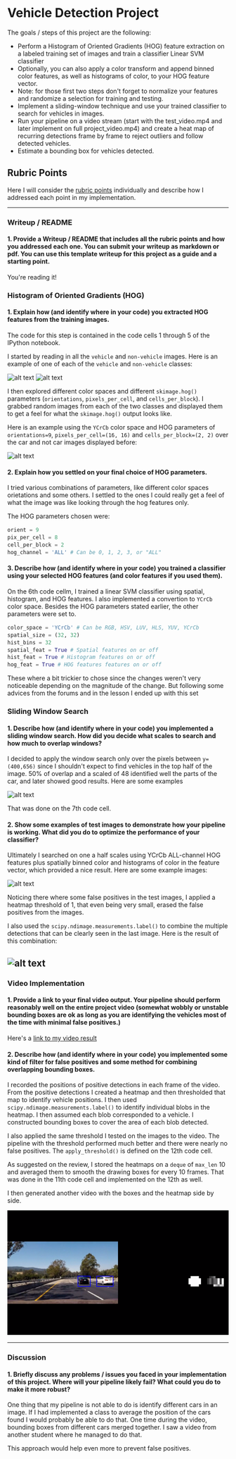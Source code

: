 # Vehicle Detection Project

The goals / steps of this project are the following:

* Perform a Histogram of Oriented Gradients (HOG) feature extraction on a labeled training set of images and train a classifier Linear SVM classifier
* Optionally, you can also apply a color transform and append binned color features, as well as histograms of color, to your HOG feature vector. 
* Note: for those first two steps don't forget to normalize your features and randomize a selection for training and testing.
* Implement a sliding-window technique and use your trained classifier to search for vehicles in images.
* Run your pipeline on a video stream (start with the test_video.mp4 and later implement on full project_video.mp4) and create a heat map of recurring detections frame by frame to reject outliers and follow detected vehicles.
* Estimate a bounding box for vehicles detected.

[car]: ./writeup_images/car_image.png
[notcar]: ./writeup_images/notcar_image.png
[hog]: ./writeup_images/hog_features.png
[slide]: ./writeup_images/sliding_window.png
[heatmaps]: ./writeup_images/heatmaps.png
[combined]: ./writeup_images/combined_bboxes.png
[vidout]: ./writeup_images/vidout.png
[video1]: ./finalt_video.mp4

## Rubric Points

Here I will consider the [rubric points](https://review.udacity.com/#!/rubrics/513/view) individually and describe how I addressed each point in my implementation.  

---
### Writeup / README

#### 1. Provide a Writeup / README that includes all the rubric points and how you addressed each one.  You can submit your writeup as markdown or pdf. You can use this template writeup for this project as a guide and a starting point.  

You're reading it!

### Histogram of Oriented Gradients (HOG)

#### 1. Explain how (and identify where in your code) you extracted HOG features from the training images.

The code for this step is contained in the code cells 1 through 5 of the IPython notebook.  

I started by reading in all the `vehicle` and `non-vehicle` images.  Here is an example of one of each of the `vehicle` and `non-vehicle` classes:

![alt text][car] ![alt text][notcar]

I then explored different color spaces and different `skimage.hog()` parameters (`orientations`, `pixels_per_cell`, and `cells_per_block`).  I grabbed random images from each of the two classes and displayed them to get a feel for what the `skimage.hog()` output looks like.

Here is an example using the `YCrCb` color space and HOG parameters of `orientations=9`, `pixels_per_cell=(16, 16)` and `cells_per_block=(2, 2)` over the car and not car images displayed before:

![alt text][hog]

#### 2. Explain how you settled on your final choice of HOG parameters.

I tried various combinations of parameters, like different color spaces orietations and some others. I settled to the ones I could really get a feel of what the image was like looking through the hog features only.

The HOG parameters chosen were:

```python
orient = 9
pix_per_cell = 8
cell_per_block = 2
hog_channel = 'ALL' # Can be 0, 1, 2, 3, or "ALL"

```

#### 3. Describe how (and identify where in your code) you trained a classifier using your selected HOG features (and color features if you used them).

On the 6th code cellm, I trained a linear SVM classifier using spatial, histogram,  and HOG features. I also implemented a convertion to `YCrCb` color space. Besides the HOG parameters stated earlier, the other parameters were set to.
```python
color_space = 'YCrCb' # Can be RGB, HSV, LUV, HLS, YUV, YCrCb
spatial_size = (32, 32) 
hist_bins = 32 
spatial_feat = True # Spatial features on or off
hist_feat = True # Histogram features on or off
hog_feat = True # HOG features features on or off
```
These where a bit trickier to chose since the changes weren't very noticeable depending on the magnitude of the change. But following some advices from the forums and in the lesson I ended up with this set

### Sliding Window Search

#### 1. Describe how (and identify where in your code) you implemented a sliding window search.  How did you decide what scales to search and how much to overlap windows?

I decided to apply the window search only over the pixels between `y=(400,656)` since I shouldn't expect to find vehicles in the top half of the image. 50% of overlap and a scaled of 48 identified well the parts of the car, and later showed good results. Here are some examples

![alt text][slide]

That was done on the 7th code cell.

#### 2. Show some examples of test images to demonstrate how your pipeline is working.  What did you do to optimize the performance of your classifier?

Ultimately I searched on one a half scales using YCrCb ALL-channel HOG features plus spatially binned color and histograms of color in the feature vector, which provided a nice result.  Here are some example images:

![alt text][heatmaps]

Noticing there where some false positives in the test images, I applied a heatmap threshold of 1, that even being very small, erased the false positives from the images.

I also used the `scipy.ndimage.measurements.label()` to combine the multiple detections that can be clearly seen in the last image. Here is the result of this combination:

![alt text][combined]
---

### Video Implementation

#### 1. Provide a link to your final video output.  Your pipeline should perform reasonably well on the entire project video (somewhat wobbly or unstable bounding boxes are ok as long as you are identifying the vehicles most of the time with minimal false positives.)

Here's a [link to my video result](./final_video.mp4)


#### 2. Describe how (and identify where in your code) you implemented some kind of filter for false positives and some method for combining overlapping bounding boxes.

I recorded the positions of positive detections in each frame of the video.  From the positive detections I created a heatmap and then thresholded that map to identify vehicle positions.  I then used `scipy.ndimage.measurements.label()` to identify individual blobs in the heatmap.  I then assumed each blob corresponded to a vehicle.  I constructed bounding boxes to cover the area of each blob detected.

I also applied the same threshold I tested on the images to the video. The pipeline with the threshold performed much better and there were nearly no false positives. The `apply_threshold()` is defined on the 12th code cell.

As suggested on the review, I stored the heatmaps on a `deque` of `max_len` 10 and averaged them to smooth the drawing boxes for every 10 frames. That was done in the 11th code cell and implemented on the 12th as well.

I then generated another video with the boxes and the heatmap side by side.

![alt_text][vidout]

---

### Discussion

#### 1. Briefly discuss any problems / issues you faced in your implementation of this project.  Where will your pipeline likely fail?  What could you do to make it more robust?

One thing that my pipeline is not able to do is identify different cars in an image. If I had implemented a class to average the position of the cars found I would probably be able to do that. One time during the video, bounding boxes from different cars merged together. I saw a video from another student where he managed to do that.

This approach would help even more to prevent false positives.
